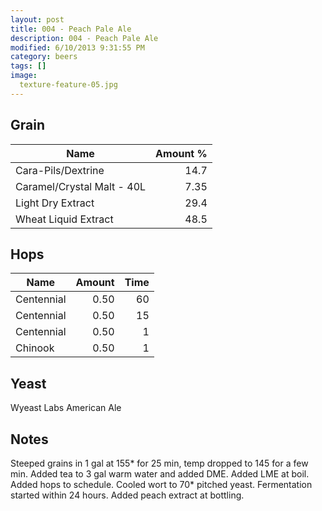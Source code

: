 ```yaml
---
layout: post
title: 004 - Peach Pale Ale
description: 004 - Peach Pale Ale
modified: 6/10/2013 9:31:55 PM
category: beers
tags: []
image:
  texture-feature-05.jpg
---
```



## Grain

| Name | Amount %|
| ---- | ------: |
| Cara-Pils/Dextrine | 14.7 
| Caramel/Crystal Malt - 40L | 7.35 
| Light Dry Extract | 29.4 
| Wheat Liquid Extract | 48.5 

## Hops

| Name | Amount | Time |
| ---- | -----: | ---: |
| Centennial | 0.50 | 60 
| Centennial | 0.50 | 15 
| Centennial | 0.50 | 1 
| Chinook | 0.50 | 1 

## Yeast
Wyeast Labs American Ale

## Notes
Steeped grains in 1 gal at 155\* for 25 min, temp dropped to 145 for a few min. Added tea to 3 gal warm water and added DME. Added LME at boil. Added hops to schedule. Cooled wort to 70\* pitched yeast. Fermentation started within 24 hours. Added peach extract at bottling.
